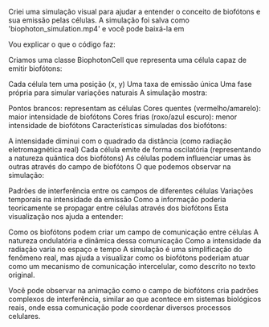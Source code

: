 Criei uma simulação visual para ajudar a entender o conceito de biofótons e sua emissão pelas células. A simulação foi salva como 'biophoton_simulation.mp4' e você pode baixá-la em 

Vou explicar o que o código faz:

Criamos uma classe BiophotonCell que representa uma célula capaz de emitir biofótons:

Cada célula tem uma posição (x, y)
Uma taxa de emissão única
Uma fase própria para simular variações naturais
A simulação mostra:

Pontos brancos: representam as células
Cores quentes (vermelho/amarelo): maior intensidade de biofótons
Cores frias (roxo/azul escuro): menor intensidade de biofótons
Características simuladas dos biofótons:

A intensidade diminui com o quadrado da distância (como radiação eletromagnética real)
Cada célula emite de forma oscilatória (representando a natureza quântica dos biofótons)
As células podem influenciar umas às outras através do campo de biofótons
O que podemos observar na simulação:

Padrões de interferência entre os campos de diferentes células
Variações temporais na intensidade da emissão
Como a informação poderia teoricamente se propagar entre células através dos biofótons
Esta visualização nos ajuda a entender:

Como os biofótons podem criar um campo de comunicação entre células
A natureza ondulatória e dinâmica dessa comunicação
Como a intensidade da radiação varia no espaço e tempo
A simulação é uma simplificação do fenômeno real, mas ajuda a visualizar como os biofótons poderiam atuar como um mecanismo de comunicação intercelular, como descrito no texto original.

Você pode observar na animação como o campo de biofótons cria padrões complexos de interferência, similar ao que acontece em sistemas biológicos reais, onde essa comunicação pode coordenar diversos processos celulares.
